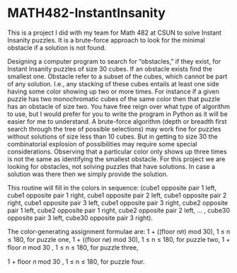 # MATH482-InstantInsanity
This is a project I did with my team for Math 482 at CSUN to solve Instant Insanity puzzles. 
It is a brute-force approach to look for the minimal obstacle if a solution is not found.


Designing a computer program to search for “obstacles,” if they exist, for Instant Insanity puzzles of size 30 cubes. 
If an obstacle exists find the smallest one. Obstacle refer to a subset of the cubes, which cannot be part of any solution. 
I.e., any stacking of these cubes entails at least one side having some color showing up two or more times. 
For instance if a given puzzle has two monochromatic cubes of the same color then that puzzle has an obstacle of size two. 
You have free reign over what type of algorithm to use, but I would prefer for you to write the program in Python as it will be easier for me to understand. 
A brute-force algorithm (depth or breadth first search through the tree of possible selections) may work fine for puzzles without solutions of size less than 10 cubes. But in getting to size 30 the combinatorial explosion of possibilities may require some special considerations. 
Observing that a particular color only shows up three times is not the same as identifying the smallest obstacle. 
For this project we are looking for obstacles, not solving puzzles that have solutions. 
In case a solution was there then we simply provide the solution.

This routine will fill in the colors in sequence: (cube1 opposite pair 1 left, cube1 opposite pair 1 right, cube1 opposite pair 2 left, cube1 opposite pair 2 right, cube1 opposite pair 3 left, cube1 opposite pair 3 right, cube2 opposite pair 1 left, cube2 opposite pair 1 right, cube2 opposite pair 2 left, … , cube30 opposite pair 3 left, cube30 opposite pair 3 right).

The color-generating assignment formulae are:
1 + ((floor n𝜋) mod 30),	1 ≤ n ≤ 180, for puzzle one, 1 + ((floor n𝑒) mod 30),	1 ≤ n ≤ 180, for puzzle two,
1 +	floor 𝑛	mod 30 , 1 ≤ n ≤ 180, for puzzle three,

1 +	floor 𝑛	mod 30 , 1 ≤ n ≤ 180, for puzzle four.
